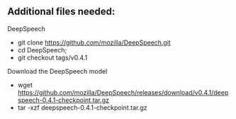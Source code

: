 ## Additional files needed:

DeepSpeech

- git clone https://github.com/mozilla/DeepSpeech.git
- cd DeepSpeech; 
- git checkout tags/v0.4.1



Download the DeepSpeech model

- wget https://github.com/mozilla/DeepSpeech/releases/download/v0.4.1/deepspeech-0.4.1-checkpoint.tar.gz
- tar -xzf deepspeech-0.4.1-checkpoint.tar.gz
